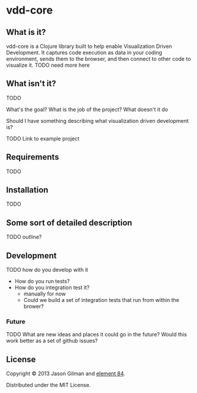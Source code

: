 # vdd-core

## What is it?

vdd-core is a Clojure library built to help enable Visualization Driven Development. It captures code execution as data in your coding environment, sends them to the browser, and then connect to other code to visualize it. TODO need more here

## What isn't it?



TODO

What's the goal? 
What is the job of the project?
What doesn't it do

Should I have something describing what visualization driven development is?

TODO Link to example project

## Requirements

TODO

## Installation

TODO

## Some sort of detailed description

TODO outline?


## Development

TODO how do you develop with it

  * How do you run tests?
  * How do you integration test it?
    * manually for now
    * Could we build a set of integration tests that run from within the brower? 

### Future

TODO What are new ideas and places it could go in the future? Would this work better as a set of github issues?

## License

Copyright © 2013 Jason Gilman and [element 84](http://www.element84.com).

Distributed under the MIT License.


